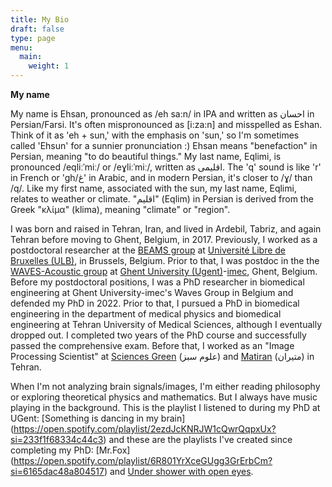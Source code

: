 ```yaml
---
title: My Bio
draft: false
type: page
menu:
  main:
    weight: 1
---
```

**My name**

My name is Ehsan, pronounced as /eh sa:n/ in IPA and written as احسان in Persian/Farsi. It's often mispronounced as [i:za:n] and misspelled as Eshan. Think of it as 'eh + sun,' with the emphasis on 'sun,' so I'm sometimes called 'Ehsun' for a sunnier pronunciation :) Ehsan means "benefaction" in Persian, meaning "to do beautiful things." My last name, Eqlimi, is pronounced /eqliːˈmiː/ or /eɣliːˈmiː/, written as اقلیمی. The 'q' sound is like 'r' in French or 'gh/غ' in Arabic, and in modern Persian, it's closer to /ɣ/ than /q/. Like my first name, associated with the sun, my last name, Eqlimi, relates to weather or climate. "اقلیم" (Eqlim) in Persian is derived from the Greek "κλίμα" (klima), meaning "climate" or "region".


I was born and raised in Tehran, Iran, and lived in Ardebil, Tabriz, and again Tehran before moving to Ghent, Belgium, in 2017. 
Previously, I worked as a postdoctoral researcher at the [BEAMS group](https://beams.polytech.ulb.be/) at [Université Libre de Bruxelles (ULB)](https://www.ulb.be/en), in Brussels, Belgium.
Prior to that, I was postdoc in the the [WAVES-Acoustic group](https://www.waves.intec.ugent.be/) at [Ghent University (Ugent)](https://www.ugent.be/en)-[imec](https://www.imec-int.com/en), Ghent, Belgium. Before my postdoctoral positions, I was a PhD researcher in biomedical engineering at Ghent University-imec's Waves Group in Belgium and defended my PhD in 2022. Prior to that, I pursued a PhD in biomedical engineering in the department of medical physics and biomedical engineering at Tehran University of Medical Sciences, although I eventually dropped out. I completed two years of the PhD course and successfully passed the comprehensive exam. Before that, I worked as an "Image Processing Scientist" at [Sciences Green](https://www.sgi.ir/?lang=en) (علوم سبز) and [Matiran](https://matiran.ir/about-matiran/) (متیران) in Tehran.

When I'm not analyzing brain signals/images, I'm either reading philosophy or exploring theoretical physics and mathematics. But I always have music playing in the background. This is the playlist I listened to during my PhD at UGent: [Something is dancing in my brain] (https://open.spotify.com/playlist/2ezdJcKNRJW1cQwrQqpxUx?si=233f1f68334c44c3) and these are the playlists I've created since completing my PhD: [Mr.Fox] (https://open.spotify.com/playlist/6R801YrXceGUgg3GrErbCm?si=6165dac48a804517) and [Under shower with open eyes](https://open.spotify.com/playlist/07fgbpqkXvKX9g9NcWno4X?si=98ca0687f0e74bbe). 



